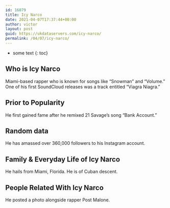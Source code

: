 ```yaml
---
id: 16079
title: Icy Narco
date: 2021-04-07T17:37:44+00:00
author: victor
layout: post
guid: https://ukdataservers.com/icy-narco/
permalink: /04/07/icy-narco/
---
```


* some text
{: toc}


## Who is Icy Narco



Miami-based rapper who is known for songs like &#8220;Snowman&#8221; and &#8220;Volume.&#8221; One of his first SoundCloud releases was a track entitled &#8220;Viagra Niagra.&#8221;  

                
                
                
## Prior to Popularity



He first gained fame after he remixed 21 Savage&#8217;s song &#8220;Bank Account.&#8221; 

                
                
                
## Random data



He has amassed over 360,000 followers to his Instagram account. 

                
                
                
## Family & Everyday Life of Icy Narco



He hails from Miami, Florida. He is of Cuban descent. 

                
                
                
## People Related With Icy Narco



He posted a photo alongside rapper Post Malone.

                
              
            
          
          
          